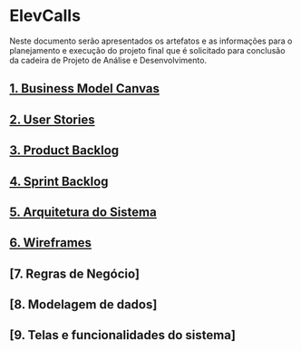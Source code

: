 # ElevCalls

Neste documento serão apresentados os artefatos e as informações para o planejamento e execução do projeto final que é solicitado para conclusão da cadeira de Projeto de Análise e Desenvolvimento.

## [1. Business Model Canvas](https://github.com/elglaubera/ElevCalls/blob/master/business_model_canvas.md)
## [2. User Stories](https://github.com/elglaubera/ElevCalls/blob/master/user_stories.md)
## [3. Product Backlog](https://github.com/elglaubera/ElevCalls/blob/master/product_backlog.md)
## [4. Sprint Backlog](https://github.com/elglaubera/ElevCalls/blob/master/sprint_backlog.md)
## [5. Arquitetura do Sistema](https://github.com/elglaubera/ElevCalls/blob/master/arquitetura_sistema.md)
## [6. Wireframes](https://github.com/elglaubera/ElevCalls/blob/master/wireframes.md)
## [7. Regras de Negócio]
## [8. Modelagem de dados]
## [9. Telas e funcionalidades do sistema]

